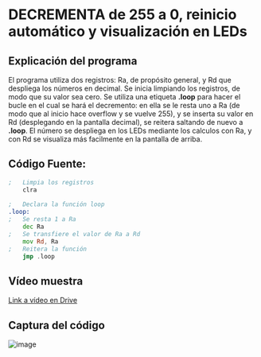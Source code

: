 # DECREMENTA de 255 a 0, reinicio automático y visualización en LEDs

## Explicación del programa

El programa utiliza dos registros: Ra, de propósito general, y Rd que despliega los números en decimal. Se inicia limpiando los registros, de modo que su valor sea cero.
Se utiliza una etiqueta **.loop** para hacer el bucle en el cual se hará el decremento: en ella se le resta uno a Ra (de modo que al inicio hace overflow y se vuelve 255), y se inserta
su valor en Rd (desplegando en la pantalla decimal), se reitera saltando de nuevo a **.loop**. El número se despliega en los LEDs mediante los calculos con Ra, y con Rd se visualiza más
facilmente en la pantalla de arriba.

##  Código Fuente:
```asm
;	Limpia los registros
	clra
	
;	Declara la función loop
.loop:	
;	Se resta 1 a Ra
	dec Ra
;	Se transfiere el valor de Ra a Rd 
	mov Rd, Ra
;	Reitera la función
	jmp .loop
```

## Vídeo muestra
[Link a vídeo en Drive](https://drive.google.com/file/d/1zWWUw9ohwgyVFV3DnICVZVaUgIUcnxzv/view?usp=sharing)

## Captura del código
![image](https://github.com/user-attachments/assets/25057aaa-ed34-43e4-9e87-52121533709b)
